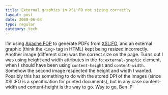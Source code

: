 ```yaml
---
title: External graphics in XSL:FO not sizing correctly
layout: post
date: 2008-06-04
type: regular
category: tech
---
```


I’m using [Apache FOP][1] to generate PDFs from [XSL:FO][2], and an external graphic (think the `<img>` tag in HTML) kept being resized incorrectly. Another image (different size) was the correct size on the page. Turns out I was using height and width attributes in the `fo:external-graphic` element, when I should have been using `content-height` and `content-width`. Somehow the second image respected the height and width I wanted. Possibly this has something to do with the stored DPI of the images (since XSL:FO is a specification for printed documents), but in any case content-width and content-height is the way to go. Way to go, Ben :P

[1]: http://xmlgraphics.apache.org/fop/
[2]: http://www.w3.org/TR/xsl
